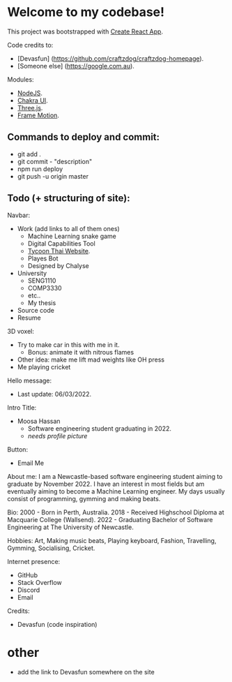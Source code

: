 # Welcome to my codebase!

This project was bootstrapped with [Create React App](https://github.com/facebook/create-react-app).

Code credits to:
* [Devasfun] (https://github.com/craftzdog/craftzdog-homepage).
* [Someone else] (https://google.com.au).

Modules:
* [NodeJS](https://nodejs.org/en/).
* [Chakra UI](https://chakra-ui.com/).
* [Three.js](https://threejs.org/).
* [Frame Motion](https://www.framer.com/motion/).

## Commands to deploy and commit:

* git add .
* git commit - "description"
* npm run deploy
* git push -u origin master

## Todo (+ structuring of site):

Navbar:
* Work (add links to all of them ones)
    * Machine Learning snake game
    * Digital Capabilities Tool
    * [Tycoon Thai Website](https://tycoonthai.com.au/).
    * Playes Bot
    * Designed by Chalyse
* University
    * SENG1110
    * COMP3330
    * etc..
    * My thesis
* Source code
* Resume

3D voxel:
* Try to make car in this with me in it.
    * Bonus: animate it with nitrous flames
* Other idea: make me lift mad weights like OH press
* Me playing cricket

Hello message:
* Last update: 06/03/2022.

Intro Title:
* Moosa Hassan
    * Software engineering student graduating in 2022.
    * *needs profile picture*

Button:
- Email Me

About me:
I am a Newcastle-based software engineering student aiming to graduate by November 2022. I have an interest in most fields but am eventually aiming to become a Machine Learning engineer. My days usually consist of programming, gymming and making beats.

Bio:
2000 - Born in Perth, Australia.
2018 - Received Highschool Diploma at Macquarie College (Wallsend).
2022 - Graduating Bachelor of Software Engineering at The University of Newcastle.

Hobbies:
Art, Making music beats, Playing keyboard, Fashion, Travelling, Gymming, Socialising, Cricket.

Internet presence:
* GitHub
* Stack Overflow
* Discord
* Email

Credits:
* Devasfun (code inspiration)

# other
- add the link to Devasfun somewhere on the site